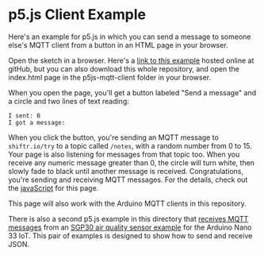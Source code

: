 # p5.js Client Example

Here's an example for p5.js in which you can send a message to someone else's MQTT client from a button in an HTML page in your browser. 

Open the sketch in a browser. Here's a [link to this example](https://tigoe.github.io/mqtt-examples/p5js-mqtt-client/public/index.html) hosted online at gitHub, but you can also download this whole repository, and open the index.html page in the p5js-mqtt-client folder in your browser.

When you open the page, you'll get a button labeled "Send a message" and a circle and two lines of text reading:

````
I sent: 0
I got a message:
````

When you click the button, you're sending an MQTT message to `shiftr.io/try` to a topic called `/notes`, with a random number from 0 to 15. Your page is also listening for messages from that topic too. When you receive any numeric message greater than 0, the circle will turn white, then slowly fade to black until another message is received.  Congratulations, you're sending and receiving MQTT messages. For the details, check out the [javaScript](public/sketch.js) for this page. 

This page will also work with the Arduino MQTT clients in this repository.

There is also a second p5.js example in this directory that [receives MQTT messages](https://tigoe.github.io/mqtt-examples/p5js-mqtt-client/AQISensorReceiver/index.html) from an [SGP30 air quality sensor example](https://tigoe.github.io/mqtt-examples/MqttClientAQISender) for the Arduino Nano 33 IoT. This pair of examples is designed to show how to send and receive JSON.
